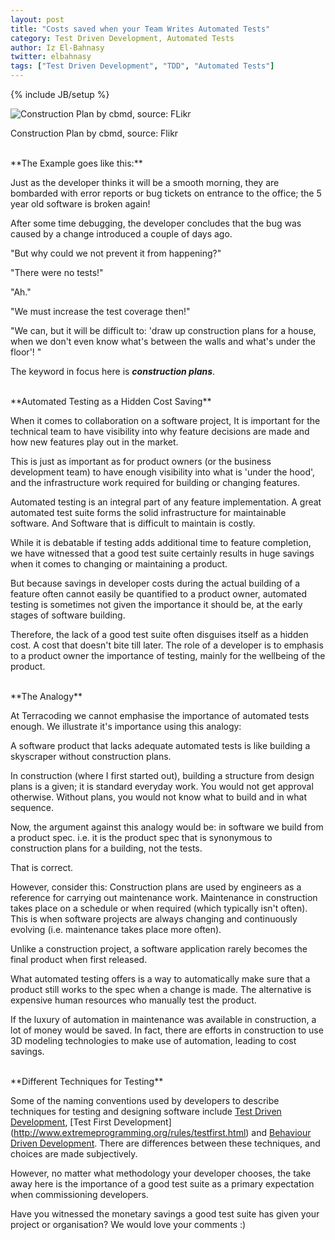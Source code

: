 ```yaml
---
layout: post
title: "Costs saved when your Team Writes Automated Tests"
category: Test Driven Development, Automated Tests
author: Iz El-Bahnasy
twitter: elbahnasy
tags: ["Test Driven Development", "TDD", "Automated Tests"]
---
```

{% include JB/setup %}

![Construction Plan by cbmd, source: FLikr](http://farm4.staticflickr.com/3074/3017474074_a000736d58_z.jpg "testing, planning ")

Construction Plan by cbmd, source: Flikr

<br />
**The Example goes like this:**

Just as the developer thinks it will be a smooth morning, they are bombarded with error reports or bug tickets on entrance to the office; the 5 year old software is broken again!

After some time debugging, the developer concludes that the bug was caused by a change introduced a couple of days ago.

"But why could we not prevent it from happening?"

"There were no tests!"

"Ah."

"We must increase the test coverage then!"

"We can, but it will be difficult to: 'draw up construction plans for a house, when we don't even know what's between the walls and what's under the floor'! "

The keyword in focus here is ***construction plans***.

<br />
**Automated Testing as a Hidden Cost Saving**

When it comes to collaboration on a software project, It is important for the technical team to have visibility into why feature decisions are made and how new features play out in the market.

This is just as important as for product owners (or the business development team) to have enough visibility into what is 'under the hood', and the infrastructure work required for building or changing features.

Automated testing is an integral part of any feature implementation.  A great automated test suite forms the solid infrastructure for maintainable software.  And Software that is difficult to maintain is costly.

While it is debatable if testing adds additional time to feature completion, we have witnessed that a good test suite certainly results in huge savings when it comes to changing or maintaining a product.

But because savings in developer costs during the actual building of a feature often cannot easily be quantified to a product owner, automated testing is sometimes not given the importance it should be, at the early stages of software building.

Therefore, the lack of a good test suite often disguises itself as a hidden cost.  A cost that doesn't bite till later.  The role of a developer is to emphasis to a product owner the importance of testing, mainly for the wellbeing of the product.

<br />
**The Analogy**

At Terracoding we cannot emphasise the importance of automated tests enough.  We illustrate it's importance using this analogy:

A software product that lacks adequate automated tests is like building a skyscraper without construction plans.

In construction (where I first started out), building a structure from design plans is a given; it is standard everyday work.  You would not get approval otherwise.  Without plans, you would not know what to build and in what sequence.

Now, the argument against this analogy would be: in software we build from a product spec.  i.e. it is the product spec that is synonymous to construction plans for a building, not the tests.

That is correct.

However, consider this: Construction plans are used by engineers as a reference for carrying out maintenance work.  Maintenance in construction takes place on a schedule or when required (which typically isn't often).  This is when software projects are always changing and continuously evolving (i.e. maintenance takes place more often).

Unlike a construction project, a software application rarely becomes the final product when first released.

What automated testing offers is a way to automatically make sure that a product still works to the spec when a change is made.  The alternative is expensive human resources who manually test the product.

If the luxury of automation in maintenance was available in construction, a lot of money would be saved.  In fact, there are efforts in construction to use 3D modeling technologies to make use of automation, leading to cost savings.

<br />
**Different Techniques for Testing**

Some of the naming conventions used by developers to describe techniques for testing and designing software include [Test Driven Development](http://en.wikipedia.org/wiki/Test-driven_development), [Test First Development] (http://www.extremeprogramming.org/rules/testfirst.html) and [Behaviour Driven Development](http://en.wikipedia.org/wiki/Behavior-driven_development).  There are differences between these techniques, and choices are made subjectively.

However, no matter what methodology your developer chooses, the take away here is the importance of a good test suite as a primary expectation when commissioning developers.

Have you witnessed the monetary savings a good test suite has given your project or organisation?  We would love your comments :)